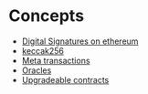 # Concepts

- [Digital Signatures on ethereum]([./digital-signature-on-ethereum/README.md](https://github.com/fullstack-development/blockhain-wiki-eng/tree/main/concepts/digital-signature-on-ethereum))
- [keccak256](./keccak256/readme.md)
- [Meta transactions]([./meta-transactions/README.md](https://github.com/fullstack-development/blockhain-wiki-eng/tree/main/concepts/meta-transactions)https://github.com/fullstack-development/blockhain-wiki-eng/tree/main/concepts/meta-transactions)
- [Oracles](./oracles/README.MD)
- [Upgradeable contracts](./upgradeable-contracts/readme.md)
